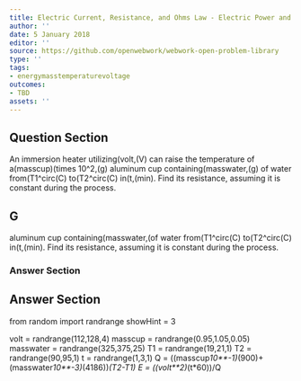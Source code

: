 ```yaml
---
title: Electric Current, Resistance, and Ohms Law - Electric Power and Energy
author: ''
date: 5 January 2018
editor: ''
source: https://github.com/openwebwork/webwork-open-problem-library
type: ''
tags:
- energymasstemperaturevoltage
outcomes:
- TBD
assets: ''
---
```


## Question Section 

An immersion heater utilizing(volt,(V) can raise the temperature of a(masscup)(times 10^2,(g) aluminum cup containing(masswater,(g) of water from(T1^circ(C) to(T2^circ(C) in(t,(min). Find its resistance, assuming it is constant during the process.
## G
aluminum cup containing(masswater,(of water from(T1^circ(C) to(T2^circ(C) in(t,(min). Find its resistance, assuming it is constant during the process.
### Answer Section


## Answer Section

from random import randrange
showHint = 3


volt = randrange(112,128,4)
masscup = randrange(0.95,1.05,0.05)
masswater = randrange(325,375,25)
T1 = randrange(19,21,1)
T2 = randrange(90,95,1)
t = randrange(1,3,1)
Q = ((masscup*10**-1)*(900)+(masswater*10**-3)*(4186))*(T2-T1)
E = ((volt**2)*(t*60))/Q